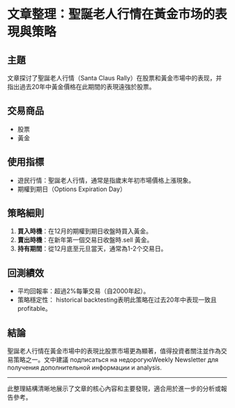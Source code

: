 # 文章整理：聖誕老人行情在黃金市场的表現與策略

## 主題
文章探讨了聖誕老人行情（Santa Claus Rally）在股票和黃金市場中的表现，并指出過去20年中黃金價格在此期間的表現遠強於股票。

## 交易商品
- 股票
- 黃金

## 使用指標
- 遊民行情：聖誕老人行情，通常是指歲末年初市場價格上漲現象。
- 期權到期日（Options Expiration Day）

## 策略細則
1. **買入時機**：在12月的期權到期日收盤時買入黃金。
2. **賣出時機**：在新年第一個交易日收盤時.sell 黃金。
3. **持有期間**：從12月底至元旦當天，通常為1-2个交易日。

## 回測績效
- 平均回報率：超過2%每筆交易（自2000年起）。
- 策略穩定性： historical backtesting表明此策略在过去20年中表现一致且 profitable。

## 結論
聖誕老人行情在黃金市場中的表現比股票市場更為顯著，值得投資者關注並作為交易策略之一。文中建議 подписаться на недорогуюWeekly Newsletter для получения дополнительной информации и analysis.

---

此整理結構清晰地展示了文章的核心內容和主要發現，適合用於進一步的分析或報告參考。
